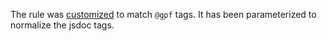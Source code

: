 The rule was [customized](https://github.com/ArnaudBuchholz/gpf-js/blob/master/.eslintrules/valid-jsdoc.js) to match
`@gpf` tags. It has been parameterized to normalize the jsdoc tags.
